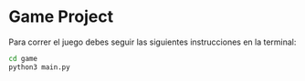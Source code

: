 # Game Project 

Para correr el juego debes seguir las siguientes instrucciones en la terminal:

```sh
cd game 
python3 main.py

```